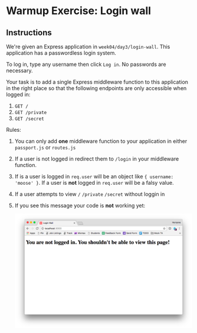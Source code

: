 # Warmup Exercise: Login wall

## Instructions

We're given an Express application in `week04/day3/login-wall`. This
application has a passwordless login system.

To log in, type any username then click `Log in`. No passwords are
necessary.

Your task is to add a single Express middleware function to this application
in the right place so that the following endpoints are only accessible
when logged in:

1. `GET /`
1. `GET /private`
1. `GET /secret`

Rules:

1. You can only add **one** middleware function to your application in either
  `passport.js` or `routes.js`
1. If a user is not logged in redirect them to `/login` in your
  middleware function.
1. If is a user is logged in `req.user` will be an object like
   `{ username: 'moose' }`. If a user is **not** logged in
   `req.user` will be a falsy value.
1. If a user attempts to view `/` `/private` `/secret` without loggin in
1. If you see this message your code is **not** working yet:

   ![](img/error.png)
